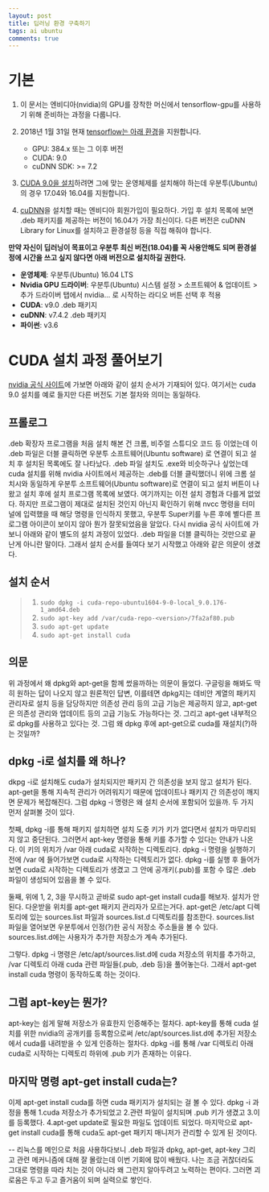 ```yaml
---
layout: post
title: 딥러닝 환경 구축하기
tags: ai ubuntu
comments: true
---
```


# 기본
1. 이 문서는 엔비디아(nvidia)의 GPU를 장착한 머신에서 tensorflow-gpu를 사용하기 위해 준비하는 과정을 다룹니다.
2. 2018년 1월 31일 현재 [tensorflow는 아래 환경](https://www.tensorflow.org/install/gpu)을 지원합니다.
   - GPU: 384.x 또는 그 이후 버전
   - CUDA: 9.0
   - cuDNN SDK: >= 7.2
3. [CUDA 9.0을 설치](https://developer.nvidia.com/cuda-90-download-archive)하려면 그에 맞는 운영체제를 설치해야 하는데 우분투(Ubuntu)의 경우 17.04와 16.04를 지원합니다.

4. [cuDNN](https://developer.nvidia.com/cudnn)을 설치할 때는 엔비디아 회원가입이 필요하다. 가입 후 설치 목록에 보면 .deb 패키지를 제공하는 버전이 16.04가 가장 최신이다. 다른 버전은 cuDNN Library for Linux를 설치하고 환경설정 등을 직접 해줘야 합니다.

**만약 자신이 딥러닝이 목표이고 우분투 최신 버전(18.04)를 꼭 사용안해도 되며 환경설정에 시간을 쓰고 싶지 않다면 아래 버전으로 설치하길 권한다.**

- **운영체제**: 우분투(Ubuntu) 16.04 LTS
- **Nvidia GPU 드라이버**: 우분투(Ubuntu) 시스템 설정 > 소프트웨어 & 업데이트 > 추가 드라이버 탭에서 nvidia... 로 시작하는 라디오 버튼 선택 후 적용
- **CUDA**: v9.0 .deb 패키지
- **cuDNN**: v7.4.2 .deb 패키지
- **파이썬**: v3.6

# CUDA 설치 과정 풀어보기

[nvidia 공식 사이트](https://developer.nvidia.com/cuda-90-download-archive?target_os=Linux&target_arch=x86_64&target_distro=Ubuntu&target_version=1604&target_type=deblocal)에 가보면 아래와 같이 설치 순서가 기재되어 있다. 여기서는 cuda 9.0 설치를 예로 들지만 다른 버전도 기본 절차와 의미는 동일하다.

## 프롤로그
.deb 확장자 프로그램을 처음 설치 해본 건 크롬, 비주얼 스튜디오 코드 등 이었는데 이 .deb 파일은 더블 클릭하면 우분투 소프트웨어(Ubuntu software) 로 연결이 되고 설치 후 설치된 목록에도 잘 나타났다. .deb 파일 설치도 .exe와 비슷하구나 싶었는데 cuda 설치를 위해 nvidia 사이트에서 제공하는 .deb를 더블 클릭했더니 위에 크롬 설치시와 동일하게 우분투 소프트웨어(Ubuntu software)로 연결이 되고 설치 버튼이 나왔고 설치 후에 설치 프로그램 목록에 보였다. 여기까지는 이전 설치 경험과 다를게 없었다. 하지만 프로그램이 제대로 설치된 것인지 아닌지 확인하기 위해 nvcc 명령을 터미널에 입력했을 때 해당 명령을 인식하지 못했고, 우분투 Super키를 누른 후에 별다른 프로그램 아이콘이 보이지 않아 뭔가 잘못되었음을 알았다. 다시 nvidia 공식 사이트에 가보니 아래와 같이 별도의 설치 과정이 있었다. .deb 파일을 더블 클릭하는 것만으로 끝난게 아니란 말이다. 그래서 설치 순서를 들여다 보기 시작했고 아래와 같은 의문이 생겼다.

## 설치 순서
> 1. `sudo dpkg -i cuda-repo-ubuntu1604-9-0-local_9.0.176-1_amd64.deb`
> 2. `sudo apt-key add /var/cuda-repo-<version>/7fa2af80.pub`
> 3. `sudo apt-get update`
> 4. `sudo apt-get install cuda`

## 의문
위 과정에서 왜 dpkg와 apt-get을 함께 썼을까하는 의문이 들었다. 구글링을 해봐도 딱히 원하는 답이 나오지 않고 원론적인 답변, 이를테면 dpkg지는 데비안 계열의 패키지 관리자로 설치 등을 담당하지만 의존성 관리 등의 고급 기능은 제공하지 않고, apt-get은 의존성 관리와 업데이트 등의 고급 기능도 가능하다는 것. 그리고 apt-get 내부적으로 dpkg를 사용하고 있다는 것. 그럼 왜 dpkg 후에 apt-get으로 cuda를 재설치(?)하는 것일까?

## dpkg -i로 설치를 왜 하나?
dkpg -i로 설치해도 cuda가 설치되지만 패키지 간 의존성을 보지 않고 설치가 된다. apt-get을 통해 지속적 관리가 어려워지기 때문에 업데이트나 패키지 간 의존성이 깨지면 문제가 복잡해진다. 그럼 dpkg -i 명령은 왜 설치 순서에 포함되어 있을까. 두 가지 먼저 살펴볼 것이 있다.
    
첫째, dpkg -i를 통해 패키지 설치하면 설치 도중 키가 키가 없다면서 설치가 마무리되지 않고 중단된다. 그러면서 apt-key 명령을 통해 키를 추가할 수 있다는 안내가 나온다. 이 키의 위치가 /var 아래 cuda로 시작하는 디렉토리다. dpkg -i 명령을 실행하기 전에 /var 에 들어가보면 cuda로 시작하는 디렉토리가 없다. dpkg -i를 실행 후 들어가보면 cuda로 시작하는 디렉토리가 생겼고 그 안에 공개키(.pub)를 포함 수 많은 .deb 파일이 생성되어 있음을 볼 수 있다.

둘째, 위에 1, 2, 3을 무시하고 곧바로 sudo apt-get install cuda를 해보자. 설치가 안된다. 다운받을 위치를 apt-get 패키지 관리자가 모르는거다. apt-get은 /etc/apt 디렉토리에 있는 sources.list 파일과 sources.list.d 디렉토리를 참조한다. sources.list 파일을 열어보면 우분투에서 인정(?)한 공식 저장소 주소들을 볼 수 있다. sources.list.d에는 사용자가 추가한 저장소가 계속 추가된다. 

그렇다. dpkg -i 명령은 /etc/apt/sources.list.d에 cuda 저장소의 위치를 추가하고, /var 디렉토리 아래 cuda 관련 파일들(.pub, .deb 등)을 풀어놓는다. 그래서 apt-get install cuda 명령이 동작하도록 하는 것이다.

## 그럼 apt-key는 뭔가?
apt-key는 쉽게 말해 저장소가 유효한지 인증해주는 절차다. apt-key를 통해 cuda 설치를 위한 nvidia의 공개키를 등록함으로써 /etc/apt/sources.list.d에 추가된 저장소에서 cuda를 내려받을 수 있게 인증하는 절차다. dpkg -i를 통해 /var 디렉토리 아래 cuda로 시작하는 디렉토리 하위에 .pub 키가 존재하는 이유다.

## 마지막 명령 apt-get install cuda는?
이제 apt-get install cuda를 하면 cuda 패키지가 설치되는 걸 볼 수 있다. dpkg -i 과정을 통해 1.cuda 저장소가 추가되었고 2.관련 파일이 설치되며 .pub 키가 생겼고 3.이를 등록했다. 4.apt-get update로 필요한 파일도 업데이트 되었다. 마지막으로 apt-get install cuda를 통해 cuda도 apt-get 패키지 매니저가 관리할 수 있게 된 것이다. 

--
리눅스를 메인으로 처음 사용하다보니 .deb 파일과 dpkg, apt-get, apt-key 그리고 관련 메커니즘에 대해 잘 몰랐는데 이번 기회에 많이 배웠다. 나는 조금 귀찮더라도 그대로 명령을 따라 치는 것이 아니라 왜 그런지 알아두려고 노력하는 편이다. 그러면 괴로움은 두고 두고 즐거움이 되며 실력으로 쌓인다.

